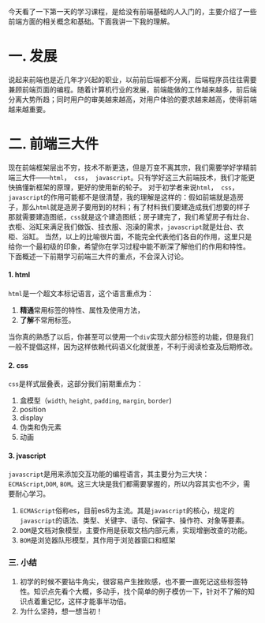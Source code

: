 今天看了一下第一天的学习课程，是给没有前端基础的人入门的，主要介绍了一些前端方面的相关概念和基础。下面我讲一下我的理解。

# 一. 发展
说起来前端也是近几年才兴起的职业，以前前后端都不分离，后端程序员往往需要兼顾前端页面的编程。随着计算机行业的发展，前端能做的工作越来越多，前后端分离大势所趋；同时用户的审美越来越高，对用户体验的要求越来越高，使得前端越来越重要。
# 二. 前端三大件
现在前端框架层出不穷，技术不断更迭，但是万变不离其宗，我们需要学好学精前端三大件——`html`，` css`，` javascript`。只有学好这三大前端技术，我们才能更快搞懂新框架的原理，更好的使用新的轮子。
对于初学者来说`html`，` css`，` javascript`的作用可能都不是很清楚，我的理解是这样的：假如前端就是造房子，那么`html`就是造房子要用到的材料；有了材料我们要建造成我们想要的样子那就需要建造图纸，`css`就是这个建造图纸；房子建完了，我们希望房子有灶台、衣柜、浴缸来满足我们做饭、挂衣服、泡澡的需求，`javascript`就是灶台、衣柜、浴缸。
当然，以上的比喻很片面，不能完全代表他们各自的作用，这里只是给你一个最初级的印象，希望你在学习过程中能不断深了解他们的作用和特性。
下面概述一下前期学习前端三大件的重点，不会深入讨论。
#### 1. html
`html`是一个超文本标记语言，这个语言重点为：
1. **精通**常用标签的特性、属性及使用方法，
2. **了解**不常用标签。

当你真的熟悉了以后，你甚至可以使用一个`div`实现大部分标签的功能，但是我们一般不提倡这样，因为这样依赖代码语义化就很差，不利于阅读检查及后期修改。
#### 2. css
`css`是样式层叠表，这部分我们前期重点为：
1. 盒模型（`width`, `height`, `padding`, `margin`, `border`)
2. position
3. display
4. 伪类和伪元素
5. 动画
#### 3. jvascript
`javascript`是用来添加交互功能的编程语言，其主要分为三大块：`ECMAScript`,`DOM`, `BOM`。这三大块是我们都需要掌握的，所以内容其实也不少，需要耐心学习。
1. `ECMAScript`俗称es，目前es6为主流。其是`javascript`的核心，规定的`javascript`的语法、类型、关键字、语句、保留字、操作符、对象等要素。
2. `DOM`是文档对象模型，主要作用是获取文档内部元素，实现增删改查的功能。
3. `BOM`是浏览器队形模型，其作用于浏览器窗口和框架
### 三. 小结
1. 初学的时候不要钻牛角尖，很容易产生挫败感，也不要一直死记这些标签特性。知识点先看个大概，多动手，找个简单的例子模仿一下，针对不了解的知识点着重记忆，这样才能事半功倍。
2. 为什么坚持，想一想当初！
